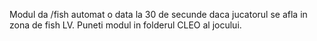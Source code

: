 Modul da /fish automat o data la 30 de secunde daca jucatorul se afla in zona de fish LV.
Puneti modul in folderul CLEO al jocului.
